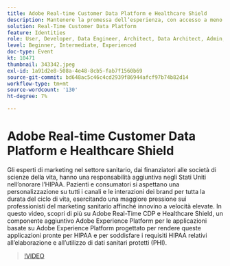 ```yaml
---
title: Adobe Real-time Customer Data Platform e Healthcare Shield
description: Mantenere la promessa dell’esperienza, con accesso a meno dati. Che tu sia un inserzionista, un editore o un’agenzia, questo webinar aiuterà a sbloccare la
solution: Real-Time Customer Data Platform
feature: Identities
role: User, Developer, Data Engineer, Architect, Data Architect, Admin, Leader
level: Beginner, Intermediate, Experienced
doc-type: Event
kt: 10471
thumbnail: 343342.jpeg
exl-id: 1a91d2e8-508a-4e48-8cb5-fab7f1560b69
source-git-commit: bd648ac5c46c4cd2939f86944afcf97b74b82d14
workflow-type: tm+mt
source-wordcount: '130'
ht-degree: 7%

---
```


# Adobe Real-time Customer Data Platform e Healthcare Shield

Gli esperti di marketing nel settore sanitario, dai finanziatori alle società di scienze della vita, hanno una responsabilità aggiuntiva negli Stati Uniti nell’onorare l’HIPAA. Pazienti e consumatori si aspettano una personalizzazione su tutti i canali e le interazioni dei brand per tutta la durata del ciclo di vita, esercitando una maggiore pressione sui professionisti del marketing sanitario affinché innovino a velocità elevate. In questo video, scopri di più su Adobe Real-Time CDP e Healthcare Shield, un componente aggiuntivo Adobe Experience Platform per le applicazioni basate su Adobe Experience Platform progettato per rendere queste applicazioni pronte per HIPAA e per soddisfare i requisiti HIPAA relativi all’elaborazione e all’utilizzo di dati sanitari protetti (PHI).

>[!VIDEO](https://video.tv.adobe.com/v/343342/?quality=12&learn=on)
